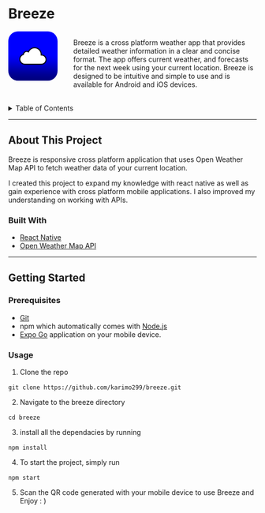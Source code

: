 # Breeze

<div style="display: flex; gap: 2rem">
  <a href="https://github.com/karimo299/breeze" >
    <img src="./assets/icon.png" width="100" height="100" style="border-radius:20px"  alt="icon" >
  </a>
    <p style="flex: 3">Breeze is a cross platform weather app that provides detailed weather information in a clear and concise format. The app offers current weather, and forecasts for the next week using your current location. Breeze is designed to be intuitive and simple to use and is available for Android and iOS devices.
    </p>
</div>

<br>

<details>
  <summary>Table of Contents</summary>
  <ol>
    <li>
      <a href="#about-this-project">About This Project</a>
      <ul>
        <li><a href="#built-with">Built With</a></li>
      </ul>
    </li>
    <li>
      <a href="#getting-started">Getting Started</a>
      <ul>
        <li><a href="#prerequisites">Prerequisites</a></li>
        <li><a href="#usage">Usage</a></li>
      </ul>
    </li>
  </ol>
</details>

---
## About This Project 

Breeze is responsive cross platform application that uses Open Weather Map API to fetch weather data of your current location.

I created this project to expand my knowledge with react native as well as gain experience with cross platform mobile applications. I also improved my understanding on working with APIs.

### Built With
* [React Native](https://reactnative.dev/)
* [Open Weather Map API](https://openweathermap.org/api)

---
## Getting Started
### Prerequisites
* [Git](https://git-scm.com/downloads)
* npm which automatically comes with [Node.js](https://nodejs.org/en/download/)
* [Expo Go](https://expo.dev/client) application on your mobile device.

### Usage
1. Clone the repo 
```console
git clone https://github.com/karimo299/breeze.git
```
2. Navigate to the breeze directory
```console
cd breeze
 ```
3. install all the dependacies by running
``` console
npm install 
```
4. To start the project, simply run
``` console
npm start
```

5. Scan the QR code generated with your mobile device to use Breeze and Enjoy : )